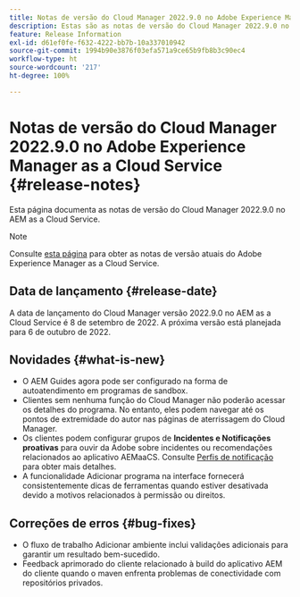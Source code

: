 ```yaml
---
title: Notas de versão do Cloud Manager 2022.9.0 no Adobe Experience Manager as a Cloud Service
description: Estas são as notas de versão do Cloud Manager 2022.9.0 no AEM as a Cloud Service.
feature: Release Information
exl-id: d61ef0fe-f632-4222-bb7b-10a337010942
source-git-commit: 1994b90e3876f03efa571a9ce65b9fb8b3c90ec4
workflow-type: ht
source-wordcount: '217'
ht-degree: 100%

---
```


# Notas de versão do Cloud Manager 2022.9.0 no Adobe Experience Manager as a Cloud Service {#release-notes}

Esta página documenta as notas de versão do Cloud Manager 2022.9.0 no AEM as a Cloud Service.

>[!NOTE]
>
>Consulte [esta página](/help/release-notes/release-notes-cloud/release-notes-current.md) para obter as notas de versão atuais do Adobe Experience Manager as a Cloud Service.

## Data de lançamento {#release-date}

A data de lançamento do Cloud Manager versão 2022.9.0 no AEM as a Cloud Service é 8 de setembro de 2022. A próxima versão está planejada para 6 de outubro de 2022.

## Novidades {#what-is-new}

* O AEM Guides agora pode ser configurado na forma de autoatendimento em programas de sandbox.
* Clientes sem nenhuma função do Cloud Manager não poderão acessar os detalhes do programa. No entanto, eles podem navegar até os pontos de extremidade do autor nas páginas de aterrissagem do Cloud Manager.
* Os clientes podem configurar grupos de **Incidentes e Notificações proativas** para ouvir da Adobe sobre incidentes ou recomendações relacionados ao aplicativo AEMaaCS. Consulte [Perfis de notificação](/help/journey-onboarding/notification-profiles.md) para obter mais detalhes.
* A funcionalidade Adicionar programa na interface fornecerá consistentemente dicas de ferramentas quando estiver desativada devido a motivos relacionados à permissão ou direitos.

## Correções de erros {#bug-fixes}

* O fluxo de trabalho Adicionar ambiente inclui validações adicionais para garantir um resultado bem-sucedido.
* Feedback aprimorado do cliente relacionado à build do aplicativo AEM do cliente quando o maven enfrenta problemas de conectividade com repositórios privados.
